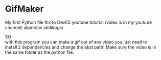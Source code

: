 # GifMaker
My first Python file thx to DevED youtube tutorial (video is in my youtube channel) alparslan abdikoglu

SO  
with this program you can make a gif out of any video 
you just need to install 2 dependencies and change the abst path! Make sure the video is in the same folder as the python file.

